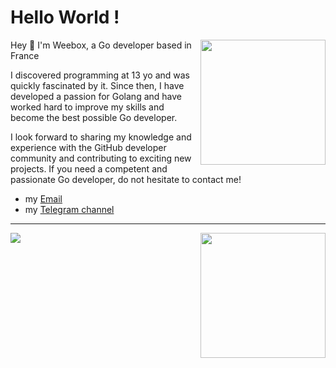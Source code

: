# Hello World !

<img align="right" width="200" src="https://user-images.githubusercontent.com/120577220/208191798-63da713a-8063-45f4-aefc-7c767df82a38.png">

Hey 👋 I'm Weebox, a Go developer based in France

I discovered programming at 13 yo and was quickly fascinated by it. Since then, I have developed a passion for Golang and have worked hard to improve my skills and become the best possible Go developer.

I look forward to sharing my knowledge and experience with the GitHub developer community and contributing to exciting new projects. If you need a competent and passionate Go developer, do not hesitate to contact me!

<p align="left">
  <ul>
    <li>my <a href="mailto:w33b0x@pm.me">Email</a></li>
    <li>my <a href="https://t.me/w33b0s">Telegram channel</a></li>
  </ul>
</p>

---

<img align="left" src="https://skillicons.dev/icons?i=html,css,js,py,go,v,cs"></a>
<a href='https://ko-fi.com/X8X1H1CRK' target='_blank'><img align="right" src='https://storage.ko-fi.com/cdn/kofi3.png?v=3' width="200px"/></a>


